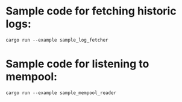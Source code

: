 # Sample code for fetching historic logs:

```cargo run --example sample_log_fetcher```

# Sample code for listening to mempool:

```cargo run --example sample_mempool_reader```
